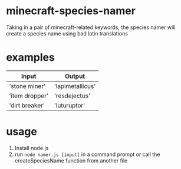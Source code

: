 # minecraft-species-namer
Taking in a pair of minecraft-related keywords, the species namer will create a species name using bad latin translations

# examples
| Input          | Output           |
|----------------|------------------|
| 'stone miner'  | 'lapimetallicus' |
| 'item dropper' | 'resdejectus'    |
| 'dirt breaker' | 'luturuptor'     |

# usage
1. Install node.js
2. run `node namer.js [input]` in a command prompt or call the createSpeciesName function from another file
